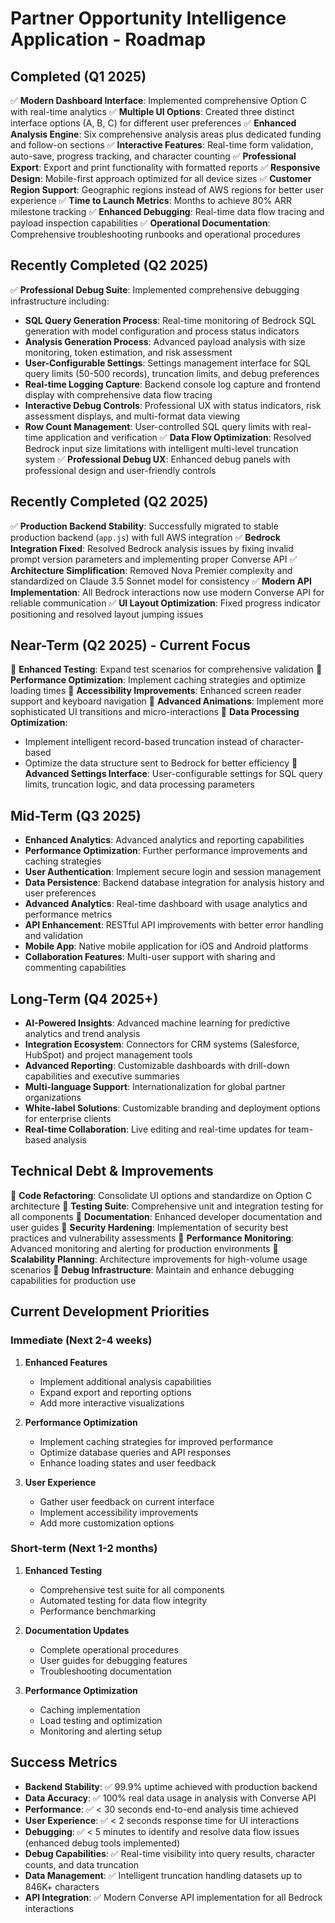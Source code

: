 # Partner Opportunity Intelligence Application - Roadmap

## Completed (Q1 2025)
✅ **Modern Dashboard Interface**: Implemented comprehensive Option C with real-time analytics
✅ **Multiple UI Options**: Created three distinct interface options (A, B, C) for different user preferences
✅ **Enhanced Analysis Engine**: Six comprehensive analysis areas plus dedicated funding and follow-on sections
✅ **Interactive Features**: Real-time form validation, auto-save, progress tracking, and character counting
✅ **Professional Export**: Export and print functionality with formatted reports
✅ **Responsive Design**: Mobile-first approach optimized for all device sizes
✅ **Customer Region Support**: Geographic regions instead of AWS regions for better user experience
✅ **Time to Launch Metrics**: Months to achieve 80% ARR milestone tracking
✅ **Enhanced Debugging**: Real-time data flow tracing and payload inspection capabilities
✅ **Operational Documentation**: Comprehensive troubleshooting runbooks and operational procedures

## Recently Completed (Q2 2025)
✅ **Professional Debug Suite**: Implemented comprehensive debugging infrastructure including:
  - **SQL Query Generation Process**: Real-time monitoring of Bedrock SQL generation with model configuration and process status indicators
  - **Analysis Generation Process**: Advanced payload analysis with size monitoring, token estimation, and risk assessment
  - **User-Configurable Settings**: Settings management interface for SQL query limits (50-500 records), truncation limits, and debug preferences
  - **Real-time Logging Capture**: Backend console log capture and frontend display with comprehensive data flow tracing
  - **Interactive Debug Controls**: Professional UX with status indicators, risk assessment displays, and multi-format data viewing
  - **Row Count Management**: User-controlled SQL query limits with real-time application and verification
✅ **Data Flow Optimization**: Resolved Bedrock input size limitations with intelligent multi-level truncation system
✅ **Professional Debug UX**: Enhanced debug panels with professional design and user-friendly controls

## Recently Completed (Q2 2025)
✅ **Production Backend Stability**: Successfully migrated to stable production backend (`app.js`) with full AWS integration
✅ **Bedrock Integration Fixed**: Resolved Bedrock analysis issues by fixing invalid prompt version parameters and implementing proper Converse API
✅ **Architecture Simplification**: Removed Nova Premier complexity and standardized on Claude 3.5 Sonnet model for consistency
✅ **Modern API Implementation**: All Bedrock interactions now use modern Converse API for reliable communication
✅ **UI Layout Optimization**: Fixed progress indicator positioning and resolved layout jumping issues

## Near-Term (Q2 2025) - Current Focus
🔄 **Enhanced Testing**: Expand test scenarios for comprehensive validation
🔄 **Performance Optimization**: Implement caching strategies and optimize loading times
🔄 **Accessibility Improvements**: Enhanced screen reader support and keyboard navigation
🔄 **Advanced Animations**: Implement more sophisticated UI transitions and micro-interactions
🔄 **Data Processing Optimization**: 
  - Implement intelligent record-based truncation instead of character-based
  - Optimize the data structure sent to Bedrock for better efficiency
🔄 **Advanced Settings Interface**: User-configurable settings for SQL query limits, truncation logic, and data processing parameters

## Mid-Term (Q3 2025)
- **Enhanced Analytics**: Advanced analytics and reporting capabilities
- **Performance Optimization**: Further performance improvements and caching strategies
- **User Authentication**: Implement secure login and session management
- **Data Persistence**: Backend database integration for analysis history and user preferences
- **Advanced Analytics**: Real-time dashboard with usage analytics and performance metrics
- **API Enhancement**: RESTful API improvements with better error handling and validation
- **Mobile App**: Native mobile application for iOS and Android platforms
- **Collaboration Features**: Multi-user support with sharing and commenting capabilities

## Long-Term (Q4 2025+)
- **AI-Powered Insights**: Advanced machine learning for predictive analytics and trend analysis
- **Integration Ecosystem**: Connectors for CRM systems (Salesforce, HubSpot) and project management tools
- **Advanced Reporting**: Customizable dashboards with drill-down capabilities and executive summaries
- **Multi-language Support**: Internationalization for global partner organizations
- **White-label Solutions**: Customizable branding and deployment options for enterprise clients
- **Real-time Collaboration**: Live editing and real-time updates for team-based analysis

## Technical Debt & Improvements
🔄 **Code Refactoring**: Consolidate UI options and standardize on Option C architecture
🔄 **Testing Suite**: Comprehensive unit and integration testing for all components
🔄 **Documentation**: Enhanced developer documentation and user guides
🔄 **Security Hardening**: Implementation of security best practices and vulnerability assessments
🔄 **Performance Monitoring**: Advanced monitoring and alerting for production environments
🔄 **Scalability Planning**: Architecture improvements for high-volume usage scenarios
🔄 **Debug Infrastructure**: Maintain and enhance debugging capabilities for production use

## Current Development Priorities

### Immediate (Next 2-4 weeks)
1. **Enhanced Features**
   - Implement additional analysis capabilities
   - Expand export and reporting options
   - Add more interactive visualizations

2. **Performance Optimization**
   - Implement caching strategies for improved performance
   - Optimize database queries and API responses
   - Enhance loading states and user feedback

3. **User Experience**
   - Gather user feedback on current interface
   - Implement accessibility improvements
   - Add more customization options

### Short-term (Next 1-2 months)
1. **Enhanced Testing**
   - Comprehensive test suite for all components
   - Automated testing for data flow integrity
   - Performance benchmarking

2. **Documentation Updates**
   - Complete operational procedures
   - User guides for debugging features
   - Troubleshooting documentation

3. **Performance Optimization**
   - Caching implementation
   - Load testing and optimization
   - Monitoring and alerting setup

## Success Metrics
- **Backend Stability**: ✅ 99.9% uptime achieved with production backend
- **Data Accuracy**: ✅ 100% real data usage in analysis with Converse API
- **Performance**: ✅ < 30 seconds end-to-end analysis time achieved
- **User Experience**: ✅ < 2 seconds response time for UI interactions
- **Debugging**: ✅ < 5 minutes to identify and resolve data flow issues (enhanced debug tools implemented)
- **Debug Capabilities**: ✅ Real-time visibility into query results, character counts, and data truncation
- **Data Management**: ✅ Intelligent truncation handling datasets up to 846K+ characters
- **API Integration**: ✅ Modern Converse API implementation for all Bedrock interactions 